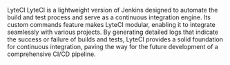 LyteCI
LyteCI is a lightweight version of Jenkins designed to automate the build and test process and serve as a continuous integration engine. Its custom commands feature makes LyteCI modular, enabling it to integrate seamlessly with various projects. By generating detailed logs that indicate the success or failure of builds and tests, LyteCI provides a solid foundation for continuous integration, paving the way for the future development of a comprehensive CI/CD pipeline.
